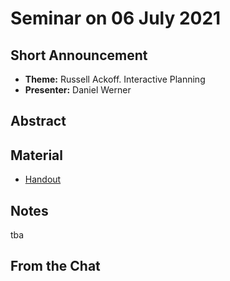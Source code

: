 # Seminar on 06 July 2021

## Short Announcement

* __Theme:__  Russell Ackoff. Interactive Planning
* __Presenter:__ Daniel Werner

## Abstract



## Material

* [Handout](Handout.pdf)

## Notes

tba

##  From the Chat
